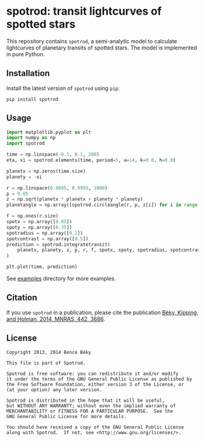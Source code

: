 # spotrod: transit lightcurves of spotted stars

This repository contains `spotrod`, a semi-analytic model to calculate
lightcurves of planetary transits of spotted stars. The model is implemented in
pure Python.

## Installation

Install the latest version of `spotrod` using `pip`:

```
pip install spotrod
```

## Usage

```python
import matplotlib.pyplot as plt
import numpy as np
import spotrod

time = np.linspace(-0.1, 0.1, 200)
eta, xi = spotrod.elements(time, period=5, a=14, k=0.0, h=0.0)

planetx = np.zeros(time.size)
planety = -xi

r = np.linspace(0.0005, 0.9995, 1000)
p = 0.05
z = np.sqrt(planetx * planetx + planety * planety)
planetangle = np.array([spotrod.circleangle(r, p, z[i]) for i in range(z.size)])

f = np.ones(r.size)
spotx = np.array([0.05])
spoty = np.array([0.35])
spotradius = np.array([0.2])
spotcontrast = np.array([0.5])
prediction = spotrod.integratetransit(
    planetx, planety, z, p, r, f, spotx, spoty, spotradius, spotcontrast, planetangle
)

plt.plot(time, prediction)
```

See [examples](examples) directory for more examples.

## Citation

If you use `spotrod` in a publication, please cite the publication [Béky,
Kipping, and Holman, 2014, MNRAS, 442,
3686](https://ui.adsabs.harvard.edu/abs/2014MNRAS.442.3686B/abstract).

## License

```
Copyright 2013, 2014 Bence Béky

This file is part of Spotrod.

Spotrod is free software: you can redistribute it and/or modify
it under the terms of the GNU General Public License as published by
the Free Software Foundation, either version 3 of the License, or
(at your option) any later version.

Spotrod is distributed in the hope that it will be useful,
but WITHOUT ANY WARRANTY; without even the implied warranty of
MERCHANTABILITY or FITNESS FOR A PARTICULAR PURPOSE.  See the
GNU General Public License for more details.

You should have received a copy of the GNU General Public License
along with Spotrod.  If not, see <http://www.gnu.org/licenses/>.
```
